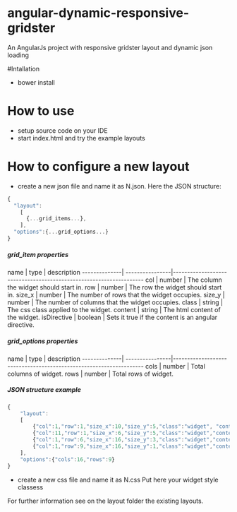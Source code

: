 # angular-dynamic-responsive-gridster
An AngularJs project with responsive gridster layout and dynamic json loading

#Intallation
- bower install

# How to use
- setup source code on your IDE
- start index.html and try the example layouts

# How to configure a new layout
- create a new json file and name it as N.json. Here the JSON structure:

```javascript
{
  "layout":
    [
      {...grid_items...},
    ],
  "options":{...grid_options...}
}
```

<h5>grid_item properties</h5>
   name       |     type        |   description    
--------------| ----------------|-------------------------------------------------------------------
col           | number          | The column the widget should start in.
row           | number          | The row the widget should start in.
size_x        | number          | The number of rows that the widget occupies.
size_y        | number          | The number of columns that the widget occupies.
class         | string          | The css class applied to the widget.
content       | string          | The html content of the widget.
isDirective   | boolean         | Sets it true if the content is an angular directive.

<h5>grid_options properties</h5>
   name       |     type        |   description    
--------------| ----------------|-------------------------------------------------------------------
cols          | number          | Total columns of widget.
rows          | number          | Total rows of widget.

<h5>JSON structure example</h5>

```javascript
{
    "layout":
    [
        {"col":1,"row":1,"size_x":10,"size_y":5,"class":"widget", "content":"<div>1</div>"},
        {"col":11,"row":1,"size_x":6,"size_y":5,"class":"widget","content":"<div>2</div>"},
        {"col":1,"row":6,"size_x":16,"size_y":3,"class":"widget","content":"<div>3</div>"},
        {"col":1,"row":9,"size_x":16,"size_y":1,"class":"widget","content":"<div>4</div>"}
    ],
    "options":{"cols":16,"rows":9}
}
```

- create a new css file and name it as N.css
Put here your widget style classess


For further information see on the layout folder the existing layouts.
